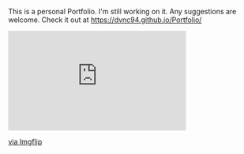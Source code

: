 This is a personal Portfolio. I'm still working on it. Any suggestions are welcome.
Check it out at https://dvnc94.github.io/Portfolio/

<div style="width:360px;max-width:100%;"><div style="height:0;padding-bottom:56.11%;position:relative;"><iframe width="360" height="202" style="position:absolute;top:0;left:0;width:100%;height:100%;" frameBorder="0" src="https://imgflip.com/embed/40e3h4"></iframe></div><p><a href="https://imgflip.com/gif/40e3h4">via Imgflip</a></p></div>
